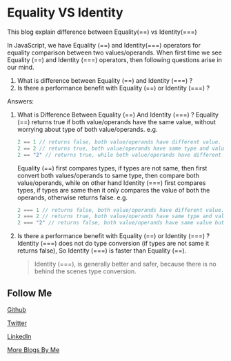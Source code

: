 # Equality VS Identity

This blog explain difference between Equality(==) vs Identity(===)

In JavaScript, we have Equality (==) and Identity(===) operators for equality comparison between two values/operands. 
When first time we see Equality (==) and Identity (===) operators, then following questions arise in our mind. 

1. What is difference between Equality (==) and Identity (===) ? 
2. Is there a performance benefit with Equality (==) or Identity (===) ? 

Answers: 

1. What is Difference Between Equality (==) And Identity (===) ? Equality (==) returns true if both value/operands 
    have the same value, without worrying about type of both value/operands. 
    e.g.
    ```JavaScript
    2 == 1 // returns false, both value/operands have different value.
    2 == 2 // returns true, both value/operands have same type and value
    2 == "2" // returns true, while both value/operands have different type, first value is type of number and second one is type of string, but value is same.
    ```
    
    Equality (==) first compares types, if types are not same, then first convert both values/operands to same type, 
    then compare both value/operands, while on other hand Identity (===) first compares types, if types are same then 
    it only compares the value of both the operands, otherwise returns false.
    e.g.
    ```JavaScript
    2 === 1 // returns false, both value/operands have different value.
    2 === 2 // returns true, both value/operands have same type and value
    2 === "2" // returns false, both value/operands have same value but different types, first value is type of number and second one is string.
    ```

2. Is there a performance benefit with Equality (==) or Identity (===) ? 
    Identity (===) does not do type conversion (if types are not same it returns false), So Identity (===) is faster than Equality (==).
    
    > Identity (===), is generally better and safer, because there is no behind the scenes type conversion.

Follow Me
---
[Github](https://github.com/AmitThakkar)

[Twitter](https://twitter.com/amit_thakkar01)

[LinkedIn](https://in.linkedin.com/in/amitthakkar01)

[More Blogs By Me](https://amitthakkar.github.io/)